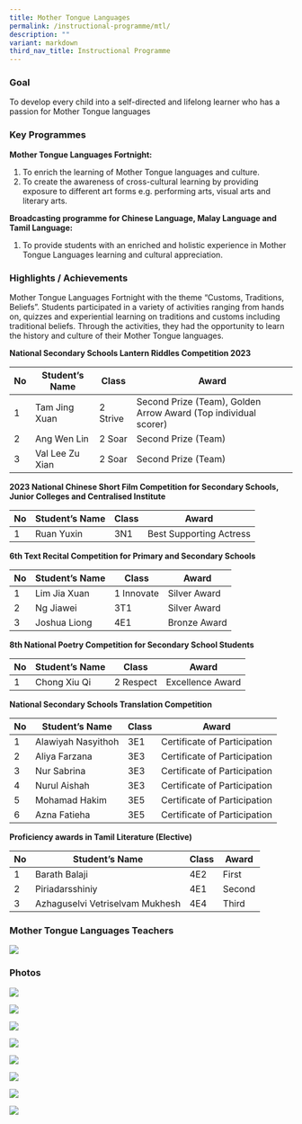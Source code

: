 ```yaml
---
title: Mother Tongue Languages
permalink: /instructional-programme/mtl/
description: ""
variant: markdown
third_nav_title: Instructional Programme
---
```

### Goal

To develop every child into a self-directed and lifelong learner who has a passion for Mother Tongue languages

### Key Programmes

**Mother Tongue Languages Fortnight:**
1. To enrich the learning of Mother Tongue languages and culture.
2. To create the awareness of cross-cultural learning by providing exposure to different art forms e.g. performing arts, visual arts and literary arts.

**Broadcasting programme for Chinese Language, Malay Language and Tamil Language:**
1. To provide students with an enriched and holistic experience in Mother Tongue Languages learning and cultural appreciation.


### Highlights / Achievements

Mother Tongue Languages Fortnight with the theme “Customs, Traditions, Beliefs”. Students participated in a variety of activities ranging from hands on, quizzes and experiential learning on traditions and customs including traditional beliefs. Through the activities, they had the opportunity to learn the history and culture of their Mother Tongue languages.

**National Secondary Schools Lantern Riddles Competition 2023**

| No | Student’s Name | Class | Award |
| -------- | -------- | -------- | -------- |
| 1    | Tam Jing Xuan    | 2 Strive     | Second Prize (Team), Golden Arrow Award (Top individual scorer)     |
| 2     | Ang Wen Lin    | 2 Soar     | Second Prize (Team)    |
| 3     | Val Lee Zu Xian     | 2 Soar     | Second Prize (Team)    |

**2023 National Chinese Short Film Competition for Secondary Schools, Junior Colleges and Centralised Institute**

| No | Student’s Name | Class | Award |
| -------- | -------- | -------- | -------- |
| 1   | Ruan Yuxin     | 3N1     | Best Supporting Actress    |

**6th Text Recital Competition for Primary and Secondary Schools**

| No | Student’s Name | Class | Award |
| -------- | -------- | -------- | -------- |
| 1     | Lim Jia Xuan     | 1 Innovate     | Silver Award     |
| 2    | Ng Jiawei   | 3T1     | Silver Award     |
| 3    | Joshua Liong     | 4E1    | Bronze Award     |

**8th National Poetry Competition for Secondary School Students**

| No | Student’s Name | Class | Award |
| -------- | -------- | -------- | -------- |
| 1   | Chong Xiu Qi    | 2 Respect    | Excellence Award     |

**National Secondary Schools Translation Competition**

| No | Student’s Name | Class | Award |
| -------- | -------- | -------- | -------- |
| 1     | Alawiyah Nasyithoh     | 3E1    | Certificate of Participation     |
| 2    | Aliya Farzana     | 3E3     | Certificate of Participation      |
| 3    | Nur Sabrina     | 3E3     | Certificate of Participation      |
| 4    | Nurul Aishah     | 3E3     | Certificate of Participation      |
| 5    | Mohamad Hakim     | 3E5     | Certificate of Participation      |
| 6    | Azna Fatieha     | 3E5     | Certificate of Participation      |

**Proficiency awards in Tamil Literature (Elective)**

| No | Student’s Name | Class | Award |
| -------- | -------- | -------- | -------- |
| 1     | Barath Balaji     | 4E2   | First     |
| 2    | Piriadarsshiniy     | 4E1     | Second     |
| 3    | Azhaguselvi Vetriselvam Mukhesh     | 4E4     | Third     |

### Mother Tongue Languages Teachers

![](/images/IP/MTL/mtl_2023.png)

### Photos

![](/images/IP/MTL/MT_Photo1.png)

![](/images/IP/MTL/MT_Photo2.png)

![](/images/IP/MTL/MT_Photo3.png)

![](/images/IP/MTL/MT_Photo4.png)

![](/images/IP/MTL/MT_Photo5.png)

![](/images/IP/MTL/MT_Photo6.png)

![](/images/IP/MTL/MT_Photo7.png)

![](/images/IP/MTL/MT_Photo8.png)